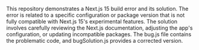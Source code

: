 This repository demonstrates a Next.js 15 build error and its solution. The error is related to a specific configuration or package version that is not fully compatible with Next.js 15's experimental features. The solution involves carefully reviewing the Next.js documentation, adjusting the app's configuration, or updating incompatible packages.  The bug.js file contains the problematic code, and bugSolution.js provides a corrected version.